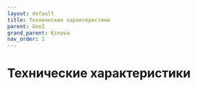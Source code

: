 ```yaml
---
layout: default
title: Технические характеристики
parent: Gen3
grand_parent: Kinova
nav_order: 1
---
```


# Технические характеристики
